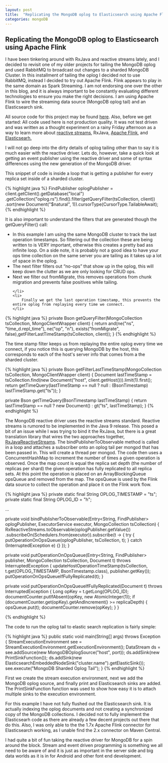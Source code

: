 ```yaml
---
layout: post
title:  "Replicating the MongoDB oplog to Elasticsearch using Apache Flink"
categories: mongoDB
---
```

<h2>Replicating the MongoDB oplog to Elasticsearch using Apache Flink</h2>
<p>I have been tinkering around with RxJava and reactive streams lately, and I decided to revisit one of my older
projects for tailing the MongoDB oplog and used RabbitMQ to broadcast out changes to a sharded MongoDB Cluster.  In this
    installment of tailing the oplog I decided not to use RabbitMQ, instead I decided to try out Apache Flink.  Flink
    appears to play in the same domain as Spark Streaming.  I am not endorsing one over the other in this blog, and
    it is always important to be constantly evaluating different technologies to ensure you make the right decisions.
    I am using Apache Flink to wire the streaming data source (MongoDB oplog tail) and an Elasticsearch sink.
    </p>
    <p>All source code for this project may be found
        <a href="https://github.com/JaiHirsch/flink-mingo-tail" target="new">here</a>.  Also, before we get started:  All code used here
        is not production quality.  It was not test driven and was written as a thought experiment on a rainy
        Friday afternoon as a way to learn more about
        <a href="http://www.reactive-streams.org" target="new">reactive streams</a>,
        <a hreaf="https://github.com/ReactiveX/RxJava" target="new">RxJava</a>,
        <a href ="https://flink.apache.org" target="new">Apache Flink</a>, and
        <a href="https://www.elastic.co" target="new"> Elasticsearh.</a>

</p>
<p>I will not go deep into the dirty details of oplog tailing other than to say it is much easier with the reactive
    driver. Lets do, however, take a quick look at getting an event publisher using the reactive driver and some of
    syntax differences using the new generation of the MongoDB driver.</p>
<p>This snippet of code is inside a loop that is getting a publisher for every replica set inside of a sharded
    cluster.</p>
{% highlight java %}
FindPublisher<Document> oplogPublisher = client.getClient().getDatabase("local")
    .getCollection("oplog.rs").find().filter(getQueryFilter(tsCollection, client))
    .sort(new Document("$natural", 1)).cursorType(CursorType.TailableAwait);
{% endhighlight %}

<p>It is also important to understand the filters that are generated though the getQueryFilter() call:
<ul>
    <li>In this example I am using the same MongoDB cluster to track the last operation timestamps. So filtering out
        the collection these are being written to is VERY important, otherwise this creates a pretty bad ass infinite
        loop. On a side note, it is probably not a good idea to have your ops time collection on the same server you
        are tailing as it takes up a lot of space in the oplog.
    </li>
    <li>
        The next filter filters out “no-ops” that show up in the oplog, this will keep down the clutter as we are
        only looking for CRUD ops.
    </li>
    <li>
        Next we filter out fromMigrate, this removes operations from chunk migration and prevents false positives
        while tailing.

    </li>
    <li>
        Finally we get the last operation timestamp, this prevents the entire oplog from replaying every time we connect.
    </li>
</ul>
</p>
{% highlight java %}
private Bson getQueryFilter(MongoCollection<Document> tsCollection, MongoClientWrapper client) {
return and(ne("ns", "time_d.repl_time"), ne("op", "n"), exists("fromMigrate", false),getFilterLastTimeStamp(tsCollection, client));
}
{% endhighlight %}


<p>The time stamp filter keeps us from replaying the entire oplog every time we connect, if you notice this is
    querying MongoDB by the host, this corresponds to each of the host's server info that comes from a the sharded
    cluster.</p>
{% highlight java %}
private Bson getFilterLastTimeStamp(MongoCollection<Document> tsCollection, MongoClientWrapper client) {
    Document lastTimeStamp = tsCollection.find(new Document("host", client.getHost())).limit(1).first();
    return getTimeQuery(lastTimeStamp == null ? null : (BsonTimestamp) lastTimeStamp.get("ts"));
}

private Bson getTimeQuery(BsonTimestamp lastTimeStamp) {
    return lastTimeStamp == null ? new Document() : gt("ts", lastTimeStamp);
}
{% endhighlight %}
<p>
The MongoDB reactive driver uses the reactive streams standard. Reactive streams is rumored to be implemented in the Java 9
    release. This posed a bit of an issue while I was trying to bind it the RxJava, but there is a great translation
    library that wires the two approaches together,
    <a href="https://github.com/ReactiveX/RxJavaReactiveStreams" target="new">RxJavaReactiveStreams</a>.
    The bindPublisherToObservable method is called in a loop and attaches a subscriber onto an oplog tail per mongod
    that has been passed in.  This will create a thread per mongod. The code then uses a ConcurrentHashMap to
    increment the number of times a given operation is observed.  Once the map count is equal the replica set depth
    (the number of replicas per shard) the given operation has fully replicated to all replica sets.  At this point
    the operation is placed on an ArrayBlockingQueue opsQueue and removed from the map.  The opsQueue is used by the
    Flink data source to collect the operation and place it on the Flink work flow.
</p>
{% highlight java %}
private static final String OPLOG_TIMESTAMP = "ts";
private static final String OPLOG_ID = "h";

...

private void bindPublisherToObservable(Entry<String, FindPublisher<Document>> oplogPublisher,
    ExecutorService executor, MongoCollection<Document> tsCollection) {
    RxReactiveStreams.toObservable(oplogPublisher.getValue())
      .subscribeOn(Schedulers.from(executor)).subscribe(t -> {
        try {
            putOperationOnOpsQueue(oplogPublisher, tsCollection, t);
        } catch (InterruptedException e) {}
    });
}

private void putOperationOnOpsQueue(Entry<String, FindPublisher<Document>> publisher,
    MongoCollection<Document> tsCollection, Document t) throws InterruptedException {
    updateHostOperationTimeStamp(tsCollection, t.get(OPLOG_TIMESTAMP, BsonTimestamp.class), publisher.getKey());
    putOperationOnOpsQueueIfFullyReplicated(t);
}

private void putOperationOnOpsQueueIfFullyReplicated(Document t) throws InterruptedException {
    Long opKey = t.getLong(OPLOG_ID);
    documentCounter.putIfAbsent(opKey, new AtomicInteger(1));
    if (documentCounter.get(opKey).getAndIncrement() >= replicaDepth) {
        opsQueue.put(t);
        documentCounter.remove(opKey);
    }
}

{% endhighlight %}
<p>
    The code to run the oplog tail to elastic search replication is fairly simple:
</p>

{% highlight java %}
public static void main(String[] args) throws Exception {
    StreamExecutionEnvironment see = StreamExecutionEnvironment.getExecutionEnvironment();
    DataStream<Document> ds = see.addSource(new MongoDBOplogSource("host", port));
    ds.addSink(new PrintSinkFunction<Document>());
    ds.addSink(new ElasticsearchEmbeddedNodeSink("cluster.name").getElasticSink());
    see.execute("MongoDB Sharded Oplog Tail");
}
{% endhighlight %}
<p> First we create the stream execution environment, next we add the MongoDB oplog source, and finally print and
    Elasticsearch sinks are added.  The PrintSinkFunction function was used to show how easy it is to attach multiple
    sinks to the execution environment.
</p>
<p>
    For this example I have not fully flushed out the Elasticsearch sink.  It is actually indexing the oplog documents
    and not creating a synchronized copy of the MongoDB collections.  I decided not to fully implement the Elasticsearh
    code as there are already a few decent projects out there that do this.  Also, I was only able to the the 1.7x
    Apache Flink connector for Elasticsearch working, as I unable find the 2.x connector on Maven Central.
</p>
<p>
    I had quite a bit of fun taking the reactive driver for MongoDB for a spin around the block.  Stream and event
    driven programming is something we all need to be aware of and it is just as important in the server side and
    big data worlds as it is in for Android and other font end development.
</p>
